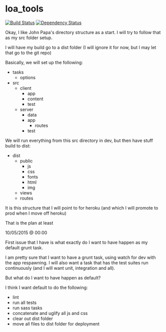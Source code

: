 # loa_tools

[![Build Status](https://travis-ci.org/mlybrand/loa_tools.svg?branch=master)](https://travis-ci.org/mlybrand/loa_tools)
[![Dependency Status](https://david-dm.org/mlybrand/loa_tools.svg)](https://david-dm.org/mlybrand/loa_tools)

Okay, I like John Papa's directory structure as a start.  I will try to follow that as my src folder setup.

I will have my build go to a dist folder (I will ignore it for now, but I may let that go to the git repo)

Basically, we will set up the following:

- tasks
  - options
- src
  - client
    - app
    - content
    - test
  - server
    - data
    - app
      - routes
    - test

We will run everything from this src directory in dev, but then have stuff build to dist:

- dist
  - public
    - js
    - css
    - fonts
    - html
    - img
  - views
  - routes
  
It is this structure that I will point to for heroku (and which I will promote to prod when I move off heroku)

That is the plan at least


10/05/2015 @ 00:00

First issue that I have is what exactly do I want to have happen as my default grunt task.

I am pretty sure that I want to have a grunt task, using watch for dev with the app respawning.
I will also want a task that has the test suites run continuously (and I will want unit, integration and all).

But what do I want to have happen as default?

I think I want default to do the following:

* lint
* run all tests
* run sass tasks
* concatenate and uglify all js and css
* clear out dist folder
* move all files to dist folder for deployment
  